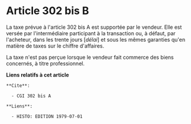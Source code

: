 # Article 302 bis B

La taxe prévue à l'article 302 bis A est supportée par le vendeur. Elle est versée par l'intermédiaire participant à la
transaction ou, à défaut, par l'acheteur, dans les trente jours [*délai*] et sous les mêmes garanties qu'en matière de taxes
sur le chiffre d'affaires.

La taxe n'est pas perçue lorsque le vendeur fait commerce des biens concernés, à titre professionnel.

**Liens relatifs à cet article**

	**Cite**:

	  - CGI 302 bis A

	**Liens**:

	  - HISTO: EDITION 1979-07-01

